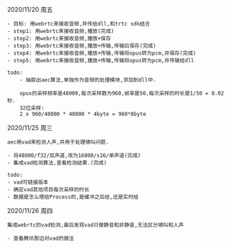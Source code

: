 2020/11/20 周五

	- 目标: 用webrtc来接收音频,并传给dll,和trtc sdk结合
	- step1: 用webrtc来接收音频,播放(完成)
	- step2: 用webrtc来接收音频,播放+保存
	- step3: 用webrtc来接收音频,播放+传输,传输后保存(完成)
	- step4: 用webrtc来接收音频,播放+传输,传输将opus转为pcm,并保存(完成)
	- step5: 用webrtc来接收音频,播放+传输,传输将opus转为pcm,并传输给dll

	todo:
		- 抽取出aec算法,单独作为音频的处理模块,添加到dll中.

		opus的采样频率是48000,每次采样数为960,帧率是50,每次采样的时长是1/50 = 0.02秒.
		32位采样:
		2 x 960/48000 * 48000 * 4byte = 960*8byte

2020/11/25 周三

	aec用vad来检测人声,并用于处理啸叫问题.

	- 将48000/f32/双声道,改为16000/s16/单声道(完成)
	- 集成vad检测算法,查看检测结果.(完成)
	
	todo:
	- vad可链接版本
	- 确定vad其他项目每次采样的时长
	- 数据是怎么喂给Process的,是缓冲之后给,还是实时给
	
2020/11/26 周四

	集成webrtc的vad检测,最后发现vad只做静音和非静音,无法区分啸叫和人声
	
	- 查看腾讯那边对vad的做法